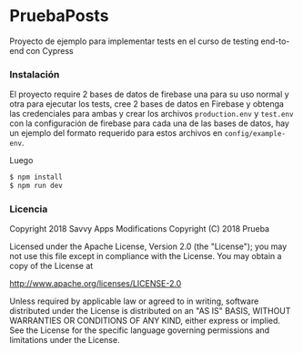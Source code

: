 # PruebaPosts

Proyecto de ejemplo para implementar tests en el curso de testing end-to-end con Cypress

### Instalación

El proyecto require 2 bases de datos de firebase una para su uso normal y otra para ejecutar los tests, cree 2 bases de datos en Firebase y obtenga las credenciales para ambas y crear los archivos `production.env` y `test.env` con la configuración de firebase para cada una de las bases de datos, hay un ejemplo del formato requerido para estos archivos en `config/example-env`.

Luego

``` bash
$ npm install
$ npm run dev
```

### Licencia

Copyright 2018 Savvy Apps
Modifications Copyright (C) 2018 Prueba

Licensed under the Apache License, Version 2.0 (the "License");
you may not use this file except in compliance with the License.
You may obtain a copy of the License at

   http://www.apache.org/licenses/LICENSE-2.0

Unless required by applicable law or agreed to in writing, software
distributed under the License is distributed on an "AS IS" BASIS,
WITHOUT WARRANTIES OR CONDITIONS OF ANY KIND, either express or implied.
See the License for the specific language governing permissions and
limitations under the License.


